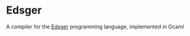 # Edsger
A compiler for the [Edsger](http://courses.softlab.ntua.gr/compilers/2016a/edsger2016.pdf) programming language, implemented in Ocaml

